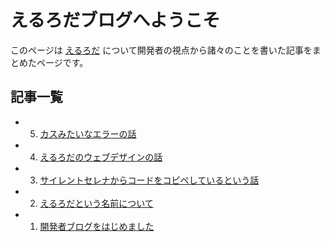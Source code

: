 # えるろだブログへようこそ

このページは [えるろだ](https://l-uploader.puresign.tokyo) について開発者の視点から諸々のことを書いた記事をまとめたページです。

## 記事一覧
- 5. [カスみたいなエラーの話](/article005)
- 4. [えるろだのウェブデザインの話](/article004)
- 3. [サイレントセレナからコードをコピペしているという話](/article003)
- 2. [えるろだという名前について](/article002)
- 1. [開発者ブログをはじめました](/article001)
